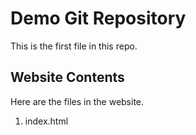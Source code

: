 # Demo Git Repository

This is the first file in this repo.

## Website Contents

Here are the files in the website.

1. index.html


